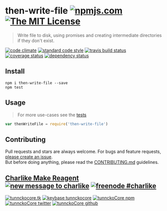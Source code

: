 # then-write-file [![npmjs.com][npmjs-img]][npmjs-url] [![The MIT License][license-img]][license-url] 

> Write file to disk, using promises and creating intermediate directories if they don't exist.

[![code climate][codeclimate-img]][codeclimate-url] [![standard code style][standard-img]][standard-url] [![travis build status][travis-img]][travis-url] [![coverage status][coveralls-img]][coveralls-url] [![dependency status][david-img]][david-url]


## Install
```
npm i then-write-file --save
npm test
```


## Usage
> For more use-cases see the [tests](./test.js)

```js
var thenWriteFile = require('then-write-file')
```


## Contributing

Pull requests and stars are always welcome. For bugs and feature requests, [please create an issue](https://github.com/tunnckoCore/then-write-file/issues/new).  
But before doing anything, please read the [CONTRIBUTING.md](./CONTRIBUTING.md) guidelines.


## [Charlike Make Reagent](http://j.mp/1stW47C) [![new message to charlike][new-message-img]][new-message-url] [![freenode #charlike][freenode-img]][freenode-url]

[![tunnckocore.tk][author-www-img]][author-www-url] [![keybase tunnckocore][keybase-img]][keybase-url] [![tunnckoCore npm][author-npm-img]][author-npm-url] [![tunnckoCore twitter][author-twitter-img]][author-twitter-url] [![tunnckoCore github][author-github-img]][author-github-url]


[npmjs-url]: https://www.npmjs.com/package/then-write-file
[npmjs-img]: https://img.shields.io/npm/v/then-write-file.svg?label=then-write-file

[license-url]: https://github.com/tunnckoCore/then-write-file/blob/master/LICENSE.md
[license-img]: https://img.shields.io/badge/license-MIT-blue.svg


[codeclimate-url]: https://codeclimate.com/github/tunnckoCore/then-write-file
[codeclimate-img]: https://img.shields.io/codeclimate/github/tunnckoCore/then-write-file.svg

[travis-url]: https://travis-ci.org/tunnckoCore/then-write-file
[travis-img]: https://img.shields.io/travis/tunnckoCore/then-write-file.svg

[coveralls-url]: https://coveralls.io/r/tunnckoCore/then-write-file
[coveralls-img]: https://img.shields.io/coveralls/tunnckoCore/then-write-file.svg

[david-url]: https://david-dm.org/tunnckoCore/then-write-file
[david-img]: https://img.shields.io/david/tunnckoCore/then-write-file.svg

[standard-url]: https://github.com/feross/standard
[standard-img]: https://img.shields.io/badge/code%20style-standard-brightgreen.svg


[author-www-url]: http://www.tunnckocore.tk
[author-www-img]: https://img.shields.io/badge/www-tunnckocore.tk-fe7d37.svg

[keybase-url]: https://keybase.io/tunnckocore
[keybase-img]: https://img.shields.io/badge/keybase-tunnckocore-8a7967.svg

[author-npm-url]: https://www.npmjs.com/~tunnckocore
[author-npm-img]: https://img.shields.io/badge/npm-~tunnckocore-cb3837.svg

[author-twitter-url]: https://twitter.com/tunnckoCore
[author-twitter-img]: https://img.shields.io/badge/twitter-@tunnckoCore-55acee.svg

[author-github-url]: https://github.com/tunnckoCore
[author-github-img]: https://img.shields.io/badge/github-@tunnckoCore-4183c4.svg

[freenode-url]: http://webchat.freenode.net/?channels=charlike
[freenode-img]: https://img.shields.io/badge/freenode-%23charlike-5654a4.svg

[new-message-url]: https://github.com/tunnckoCore/messages
[new-message-img]: https://img.shields.io/badge/send%20me-message-green.svg
